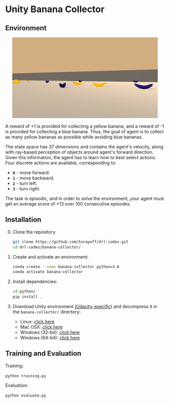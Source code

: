 # Unity Banana Collector

## Environment
<p align="center">
  <img width="460" src="animation.gif">
</p>
A reward of +1 is provided for collecting a yellow banana, and a reward of -1 is provided for collecting a blue banana.  Thus, the goal of agent is to collect as many yellow bananas as possible while avoiding blue bananas.  

The state space has 37 dimensions and contains the agent's velocity, along with ray-based perception of objects around agent's forward direction.  Given this information, the agent has to learn how to best select actions.  Four discrete actions are available, corresponding to:
- **`0`** - move forward.
- **`1`** - move backward.
- **`2`** - turn left.
- **`3`** - turn right.

The task is episodic, and in order to solve the environment, your agent must get an average score of +13 over 100 consecutive episodes.

## Installation
0. Clone the repository
    ```bash
    git clone https://github.com/torayeff/drl-codes.git
    cd drl-codes/banana-collector/
    ```
    
1. Create and activate an environment:

    ```bash
    conda create --name banana-collector python=3.6
    conda activate banana-collector
    ```
    
2. Install dependencies:
    ```bash
    cd python/
    pip install .
    ```

3. Download Unity environment [(Udacity-specific)](https://github.com/udacity/deep-reinforcement-learning/tree/master/p1_navigation) and decompress it in the `banana-collector/` directory:
    - Linux: [click here](https://s3-us-west-1.amazonaws.com/udacity-drlnd/P1/Banana/Banana_Linux.zip)
    - Mac OSX: [click here](https://s3-us-west-1.amazonaws.com/udacity-drlnd/P1/Banana/Banana.app.zip)
    - Windows (32-bit): [click here](https://s3-us-west-1.amazonaws.com/udacity-drlnd/P1/Banana/Banana_Windows_x86.zip)
    - Windows (64-bit): [click here](https://s3-us-west-1.amazonaws.com/udacity-drlnd/P1/Banana/Banana_Windows_x86_64.zip)

## Training and Evaluation
Training: 

```python training.py```

Evaluation:

```python evaluate.py```